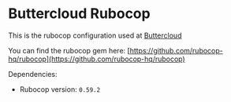 # Buttercloud Rubocop

This is the rubocop configuration used at [Buttercloud](http://www.buttercloud.com)

You can find the rubocop gem here: [https://github.com/rubocop-hq/rubocop](https://github.com/rubocop-hq/rubocop)

Dependencies:
- Rubocop version: `0.59.2`
